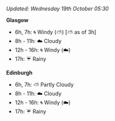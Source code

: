 *Updated: Wednesday 19th October 05:30*

**Glasgow**

* 6h, 7h: :cyclone: Windy (:partly_sunny:) [:partly_sunny: as of 3h]
* 8h - 11h: :cloud: Cloudy
* 12h - 16h: :cyclone: Windy (:cloud:)
* 17h: :umbrella: Rainy

**Edinburgh**

* 6h, 7h: :partly_sunny: Partly Cloudy
* 8h - 11h: :cloud: Cloudy
* 12h - 16h: :cyclone: Windy (:cloud:)
* 17h: :umbrella: Rainy
